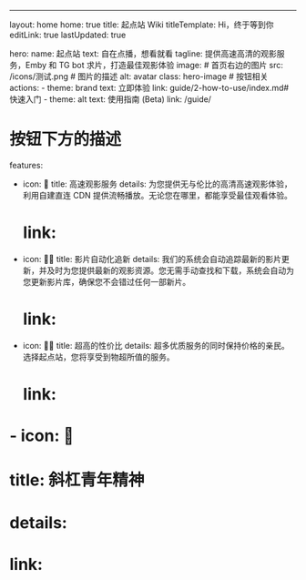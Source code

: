 ---
layout: home
home: true
title: 起点站 Wiki
titleTemplate: Hi，终于等到你
editLink: true
lastUpdated: true

hero:
    name: 起点站
    text: 自在点播，想看就看
    tagline: 提供高速高清的观影服务，Emby 和 TG bot 求片，打造最佳观影体验
    image:
        # 首页右边的图片
        src: /icons/测试.png
        # 图片的描述
        alt: avatar
        class: hero-image
    # 按钮相关
    actions:
    - theme: brand
      text: 立即体验
      link: guide/2-how-to-use/index.md#快速入门
    - theme: alt
      text: 使用指南 (Beta) 
      link: /guide/
# 按钮下方的描述
features:
  - icon: 🎥
    title: 高速观影服务
    details: 为您提供无与伦比的高清高速观影体验，利用自建直连 CDN 提供流畅播放。无论您在哪里，都能享受最佳观看体验。
    # link: 
  - icon: 🤹‍♀️
    title: 影片自动化追新
    details: 我们的系统会自动追踪最新的影片更新，并及时为您提供最新的观影资源。您无需手动查找和下载，系统会自动为您更新影片库，确保您不会错过任何一部新片。
    # link: 
  - icon: 👩🎨
    title: 超高的性价比
    details: 超多优质服务的同时保持价格的亲民。选择起点站，您将享受到物超所值的服务。
    # link: 
  # - icon: 🧩
  #   title: 斜杠青年精神
  #   details: 
  #   link: 
